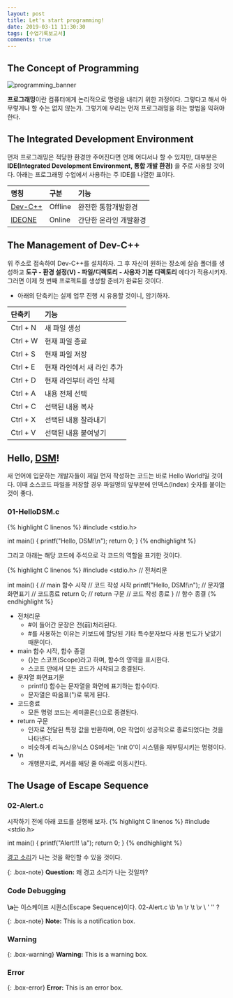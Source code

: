 ```yaml
---
layout: post
title: Let's start programming!
date: 2019-03-11 11:30:30
tags: [수업기록보고서]
comments: true
---
```


## The Concept of Programming
![programming_banner](https://www.valuecoders.com/blog/wp-content/uploads/2017/09/11-Top-Programming-Trends-To-Look-For-In-20172.jpg)

**프로그래밍**이란 컴퓨터에게 논리적으로 명령을 내리기 위한 과정이다. 그렇다고 해서 아무렇게나 할 수는 없지 않는가. 그렇기에 우리는 먼저 프로그래밍을 하는 방법을 익혀야 한다.

## The Integrated Development Environment
먼저 프로그래밍은 적당한 환경만 주어진다면 언제 어디서나 할 수 있지만, 대부분은 **IDE(Integrated Development Environment, 통합 개발 환경)** 을 주로 사용할 것이다. 아래는 프로그래밍 수업에서 사용하는 주 IDE를 나열한 표이다.

| 명칭 | 구분 | 기능 |
| :-- | :-- | :-- |
| [Dev-C++](https://sourceforge.net/projects/orwelldevcpp/) | Offline | 완전한 통합개발환경 |
| [IDEONE](https://ideone.com) | Online | 간단한 온라인 개발환경 |

## The Management of Dev-C++
위 주소로 접속하여 Dev-C++를 설치하자. 그 후 자신이 원하는 장소에 실습 폴더를 생성하고 **도구 - 환경 설정(V) - 파일/디렉토리 - 사용자 기본 디렉토리** 에다가 적용시키자. 그러면 이제 첫 번째 프로젝트를 생성할 준비가 완료된 것이다.

- 아래의 단축키는 실제 업무 진행 시 유용할 것이니, 암기하자.

| 단축키 | 기능 |
| :-- | :-- |
| Ctrl + N | 새 파일 생성 |
| Ctrl + W | 현재 파일 종료 |
| Ctrl + S | 현재 파일 저장 |
| Ctrl + E | 현재 라인에서 새 라인 추가 |
| Ctrl + D | 현재 라인부터 라인 삭제 |
| Ctrl + A | 내용 전체 선택 |
| Ctrl + C | 선택된 내용 복사 |
| Ctrl + X | 선택된 내용 잘라내기 |
| Ctrl + V | 선택된 내용 붙여넣기 |

## Hello, [DSM](https://dsmhs.djsch.kr)!
새 언어에 입문하는 개발자들이 제일 먼저 작성하는 코드는 바로 Hello World!일 것이다. 이때 소스코드 파일을 저장할 경우 파일명의 앞부분에 인덱스(Index) 숫자를 붙이는 것이 좋다.

### 01-HelloDSM.c
{% highlight C linenos %}
#include <stdio.h>

int main() {
	printf("Hello, DSM!\n");
	return 0;
}
{% endhighlight %}

그리고 아래는 해당 코드에 주석으로 각 코드의 역할을 표기한 것이다.

{% highlight C linenos %}
#include <stdio.h> // 전처리문

int main() { // main 함수 시작
    // 코드 작성 시작
    printf("Hello, DSM!\n"); // 문자열 화면표기 // 코드종료
    return 0; // return 구문
    // 코드 작성 종료
}   // 함수 종결
{% endhighlight %}

- 전처리문
   - #이 들어간 문장은 전(前)처리된다.
   - #를 사용하는 이유는 키보드에 할당된 기타 특수문자보다 사용 빈도가 낮았기 때문이다.
- main 함수 시작, 함수 종결
   - {}는 스코프(Scope)라고 하며, 함수의 영역을 표시한다.
   - 스코프 안에서 모든 코드가 시작되고 종결된다.
- 문자열 화면표기문
   - printf() 함수는 문자열을 화면에 표기하는 함수이다.
   - 문자열은 따옴표(")로 묶게 된다.
- 코드종료
   - 모든 명령 코드는 세미콜론(;)으로 종결된다.
- return 구문
   - 인자로 전달된 특정 값을 반환하며, 0은 작업이 성공적으로 종료되었다는 것을 나타낸다.
   - 비슷하게 리눅스/유닉스 OS에서는 'init 0'이 시스템을 재부팅시키는 명령이다.
- \n
   - 개행문자로, 커서를 해당 줄 아래로 이동시킨다.

## The Usage of Escape Sequence
### 02-Alert.c
시작하기 전에 아래 코드를 실행해 보자.
{% highlight C linenos %}
#include <stdio.h>

int main() {
    printf("Alert!!! \a");
    return 0;
}
{% endhighlight %}

[경고 소리](https://www.youtube.com/watch?v=MwTcBIqkrsI)가 나는 것을 확인할 수 있을 것이다.

{: .box-note}
**Question:** 왜 경고 소리가 나는 것일까?

### Code Debugging
**\a**는 이스케이프 시퀀스(Escape Sequence)이다. 02-Alert.c 
\b \n \r \t \v \\ \' \'' \?

{: .box-note}
**Note:** This is a notification box.

### Warning

{: .box-warning}
**Warning:** This is a warning box.

### Error

{: .box-error}
**Error:** This is an error box.


